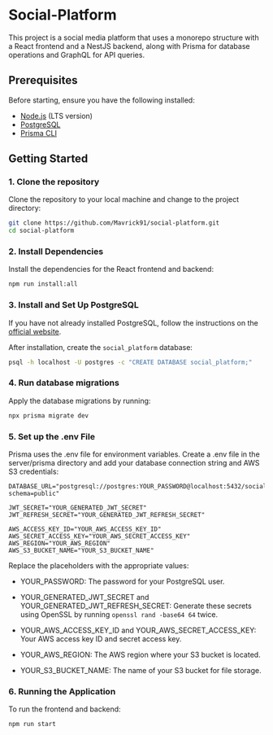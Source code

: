 # Social-Platform

This project is a social media platform that uses a monorepo structure with a React frontend and a NestJS backend, along with Prisma for database operations and GraphQL for API queries.

## Prerequisites

Before starting, ensure you have the following installed:

- [Node.js](https://nodejs.org/) (LTS version)
- [PostgreSQL](https://www.postgresql.org/download/)
- [Prisma CLI](https://www.prisma.io/docs/reference/tools-and-interfaces/prisma-cli/installation)

## Getting Started

### 1. Clone the repository

Clone the repository to your local machine and change to the project directory:

```bash
git clone https://github.com/Mavrick91/social-platform.git
cd social-platform
```

### 2. Install Dependencies

Install the dependencies for the React frontend and backend:

```bash
npm run install:all
```

### 3. Install and Set Up PostgreSQL

If you have not already installed PostgreSQL, follow the instructions on the [official website](https://www.postgresql.org/download/).

After installation, create the `social_platform` database:

```bash
psql -h localhost -U postgres -c "CREATE DATABASE social_platform;"
```

### 4. Run database migrations

Apply the database migrations by running:

```bash
npx prisma migrate dev
```

### 5. Set up the .env File

Prisma uses the .env file for environment variables. Create a .env file in the server/prisma directory and add your database connection string and AWS S3 credentials:

```plaintext
DATABASE_URL="postgresql://postgres:YOUR_PASSWORD@localhost:5432/social_platform?schema=public"

JWT_SECRET="YOUR_GENERATED_JWT_SECRET"
JWT_REFRESH_SECRET="YOUR_GENERATED_JWT_REFRESH_SECRET"

AWS_ACCESS_KEY_ID="YOUR_AWS_ACCESS_KEY_ID"
AWS_SECRET_ACCESS_KEY="YOUR_AWS_SECRET_ACCESS_KEY"
AWS_REGION="YOUR_AWS_REGION"
AWS_S3_BUCKET_NAME="YOUR_S3_BUCKET_NAME"
```

Replace the placeholders with the appropriate values:

- YOUR_PASSWORD: The password for your PostgreSQL user.


- YOUR_GENERATED_JWT_SECRET and YOUR_GENERATED_JWT_REFRESH_SECRET: Generate these secrets using OpenSSL by running `openssl rand -base64 64` twice.


- YOUR_AWS_ACCESS_KEY_ID and YOUR_AWS_SECRET_ACCESS_KEY: Your AWS access key ID and secret access key.


- YOUR_AWS_REGION: The AWS region where your S3 bucket is located.


- YOUR_S3_BUCKET_NAME: The name of your S3 bucket for file storage.

### 6. Running the Application

To run the frontend and backend:

```bash
npm run start
```
